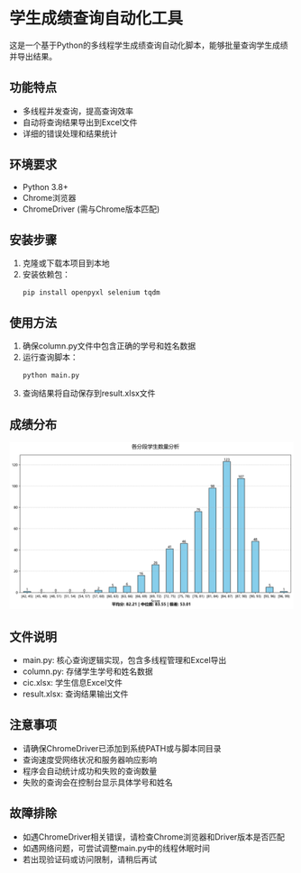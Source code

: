 # 学生成绩查询自动化工具

这是一个基于Python的多线程学生成绩查询自动化脚本，能够批量查询学生成绩并导出结果。

## 功能特点

- 多线程并发查询，提高查询效率
- 自动将查询结果导出到Excel文件
- 详细的错误处理和结果统计

## 环境要求

- Python 3.8+
- Chrome浏览器
- ChromeDriver (需与Chrome版本匹配)

## 安装步骤

1. 克隆或下载本项目到本地
2. 安装依赖包：
   ```
   pip install openpyxl selenium tqdm 
   ```

## 使用方法

1. 确保column.py文件中包含正确的学号和姓名数据
2. 运行查询脚本：
   ```
   python main.py
   ```
3. 查询结果将自动保存到result.xlsx文件

## 成绩分布

![成绩分布图表](score_distribution.png)

## 文件说明

- main.py: 核心查询逻辑实现，包含多线程管理和Excel导出
- column.py: 存储学生学号和姓名数据
- cic.xlsx: 学生信息Excel文件
- result.xlsx: 查询结果输出文件

## 注意事项

- 请确保ChromeDriver已添加到系统PATH或与脚本同目录
- 查询速度受网络状况和服务器响应影响
- 程序会自动统计成功和失败的查询数量
- 失败的查询会在控制台显示具体学号和姓名

## 故障排除

- 如遇ChromeDriver相关错误，请检查Chrome浏览器和Driver版本是否匹配
- 如遇网络问题，可尝试调整main.py中的线程休眠时间
- 若出现验证码或访问限制，请稍后再试

